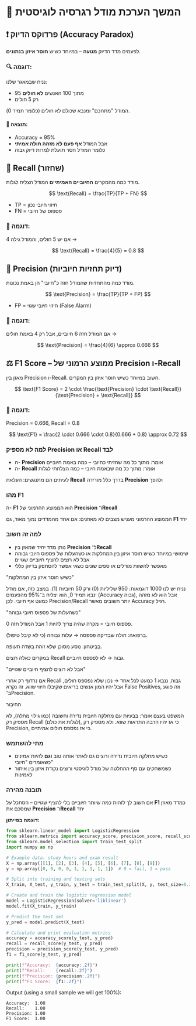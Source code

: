 # 🎯 המשך הערכת מודל רגרסיה לוגיסטית

## ❗ פרדוקס הדיוק (Accuracy Paradox)

לפעמים מדד הדיוק **מטעה** – במיוחד כשיש **חוסר איזון בנתונים**.

### 🔍 דוגמה:
נניח שבמאגר שלנו:
- 95 מתוך 100 האנשים **לא חולים**
- רק 5 חולים

המודל "מתחכם" ומנבא שכולם לא חולים (כלומר תמיד 0).

#### 🎯 תוצאה:
- Accuracy = 95%
- אבל המודל **אף פעם לא מזהה חולה אמיתי**
- כלומר המודל חסר תועלת למרות דיוק גבוה

## 📢 Recall (שחזור)

מודד כמה מהמקרים **החיוביים האמיתיים** המודל הצליח לגלות.

$$
\text{Recall} = \frac{TP}{TP + FN}
$$

- TP = חיזוי חיובי נכון  
- FN = פספוס של חיובי

### 🧠 דוגמה:
אם יש 5 חולים, והמודל גילה 4 →  

$$
\text{Recall} = \frac{4}{5} = 0.8
$$

## 🎯 Precision (דיוק תחזיות חיוביות)

מודד כמה מהתחזיות שהמודל חזה כ"חיובי" הן באמת נכונות.

$$
\text{Precision} = \frac{TP}{TP + FP}
$$

- FP = חיזוי חיובי שגוי (False Alarm)

### 🧠 דוגמה:
אם המודל חזה 6 חיוביים, אבל רק 4 באמת חולים →  

$$
\text{Precision} = \frac{4}{6} \approx 0.666
$$

## ⚖️ F1 Score – ממוצע הרמוני של Precision ו-Recall

מאזן בין Precision ו-Recall. חשוב במיוחד כשיש חוסר איזון בין המקרים.

$$
\text{F1 Score} = 2 \cdot \frac{\text{Precision} \cdot \text{Recall}}{\text{Precision} + \text{Recall}}
$$

### 🧠 דוגמה:
Precision = 0.666, Recall = 0.8

$$
\text{F1} = \frac{2 \cdot 0.666 \cdot 0.8}{0.666 + 0.8} \approx 0.72
$$

### למה לא מספיק **Precision** או **Recall** לבד

* ה- **Precision** אומר: מתוך כל מה שחזיתי כחיובי – כמה באמת חיוביים
* ה- **Recall** אומר: מתוך כל מה שבאמת חיובי – כמה הצלחתי לגלות

לעיתים הם מתנגשים: העלאת **Recall** בדרך כלל מורידה **Precision** ולהפך

### מהו **F1**

ה- **F1** הוא הממוצע ההרמוני של **Precision** ו־**Recall**

הממוצע ההרמוני מעניש מצבים לא מאוזנים: אם אחד מהמדדים נמוך מאוד, גם **F1** ירד

### למה זה חשוב

* נותן מדד יחיד שמאזן בין **Precision** ל־**Recall**
* שימושי במיוחד כשיש חוסר איזון בין המחלקות או כשהעלות של פספוס חיובי גבוהה אבל לא רוצים להציף חיוביים שגויים
* מאפשר להשוות מודלים או ספים שונים כשאי אפשר להסתפק בדיוק כללי

"כשיש חוסר איזון בין המחלקות"

נניח יש לנו 1000 דוגמאות: 950 שליליות (0) ורק 50 חיוביות (1).
במצב כזה, אם מודל ינבא תמיד 0, הוא יצליח ב־95% מהפעמים (Accuracy גבוה), אבל הוא לא מזהה כמעט אף חיובי. לכן Precision/Recall יותר חשובים מאשר Accuracy רגיל.

"כשהעלות של פספוס חיובי גבוהה"

פספוס חיובי = מקרה שהיה צריך להיות 1 אבל המודל חזה 0.

ברפואה: חולה שבדיקה פספסה → עלות גבוהה (כי לא קיבל טיפול).

בביטחון: נוסע מסוכן שלא זוהה בשדה תעופה.

במקרים כאלה רוצים Recall גבוה → לא לפספס חיוביים.

"אבל לא רוצים להציף חיוביים שגויים"

אם נרדוף רק אחרי Recall גבוה, ננבא 1 כמעט לכל אחד → נכון שלא נפספס חולים, אבל יהיו המון אנשים בריאים שקיבלו חיווי שווא. זה נקרא False Positives, וזה פוגע ב־Precision.

החיבור

המשפט בעצם אומר:
בבעיות עם מחלקה חיובית נדירה וחשובה (כמו גילוי מחלה), לא מספיק רק Recall (לגלות את כולם), כי אז יהיו הרבה התראות שווא. ולא מספיק רק Precision, כי אז נפספס חולים אמיתיים.

### מתי להשתמש

* כשיש מחלקה חיובית נדירה ורוצים גם לאתר אותה טוב **וגם** להיות אמינים כשאומרים "חיובי"
* כשמשחקים עם סף ההחלטה של מודל לוגיסטי ורוצים נקודת איזון בין איתור לאמינות

### תובנה מהירה

אם חשוב לך לזהות כמה שיותר חיוביים בלי להציף שגויים – הסתכל על **F1** כמדד מאוזן שמסכם את **Precision** ו־**Recall** יחד

**דוגמה בפייתון:**

```python
from sklearn.linear_model import LogisticRegression
from sklearn.metrics import accuracy_score, precision_score, recall_score, f1_score
from sklearn.model_selection import train_test_split
import numpy as np

# Example data: study hours and exam result
X = np.array([[1], [2], [3], [4], [5], [6], [7], [8], [9]])
y = np.array([0, 0, 0, 0, 1, 1, 1, 1, 1])  # 0 = fail, 1 = pass

# Split into training and testing sets
X_train, X_test, y_train, y_test = train_test_split(X, y, test_size=0.3, random_state=42)

# Create and train the logistic regression model
model = LogisticRegression(solver='liblinear')
model.fit(X_train, y_train)

# Predict the test set
y_pred = model.predict(X_test)

# Calculate and print evaluation metrics
accuracy = accuracy_score(y_test, y_pred)
recall = recall_score(y_test, y_pred)
precision = precision_score(y_test, y_pred)
f1 = f1_score(y_test, y_pred)

print(f"Accuracy:  {accuracy:.2f}")
print(f"Recall:    {recall:.2f}")
print(f"Precision: {precision:.2f}")
print(f"F1 Score:  {f1:.2f}")
```

Output (using a small sample we will get 100%):

```
Accuracy:  1.00
Recall:    1.00
Precision: 1.00
F1 Score:  1.00
```

